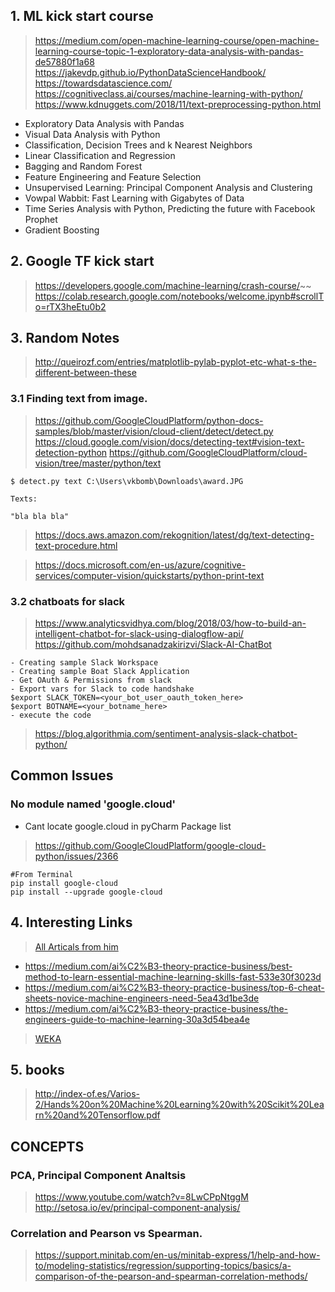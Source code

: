 ###

## 1. ML kick start course  
> https://medium.com/open-machine-learning-course/open-machine-learning-course-topic-1-exploratory-data-analysis-with-pandas-de57880f1a68  
> https://jakevdp.github.io/PythonDataScienceHandbook/   
> https://towardsdatascience.com/  
> https://cognitiveclass.ai/courses/machine-learning-with-python/  
> https://www.kdnuggets.com/2018/11/text-preprocessing-python.html   

- Exploratory Data Analysis with Pandas
- Visual Data Analysis with Python
- Classification, Decision Trees and k Nearest Neighbors
- Linear Classification and Regression
- Bagging and Random Forest
- Feature Engineering and Feature Selection
- Unsupervised Learning: Principal Component Analysis and Clustering
- Vowpal Wabbit: Fast Learning with Gigabytes of Data
- Time Series Analysis with Python, Predicting the future with Facebook Prophet
- Gradient Boosting


## 2. Google TF kick start
> https://developers.google.com/machine-learning/crash-course/~~
> https://colab.research.google.com/notebooks/welcome.ipynb#scrollTo=rTX3heEtu0b2

## 3. Random Notes
> http://queirozf.com/entries/matplotlib-pylab-pyplot-etc-what-s-the-different-between-these

### 3.1 Finding text from image.
> https://github.com/GoogleCloudPlatform/python-docs-samples/blob/master/vision/cloud-client/detect/detect.py
> https://cloud.google.com/vision/docs/detecting-text#vision-text-detection-python
> https://github.com/GoogleCloudPlatform/cloud-vision/tree/master/python/text

```
$ detect.py text C:\Users\vkbomb\Downloads\award.JPG

Texts:

"bla bla bla"
```

> https://docs.aws.amazon.com/rekognition/latest/dg/text-detecting-text-procedure.html

> https://docs.microsoft.com/en-us/azure/cognitive-services/computer-vision/quickstarts/python-print-text


### 3.2 chatboats for slack
> https://www.analyticsvidhya.com/blog/2018/03/how-to-build-an-intelligent-chatbot-for-slack-using-dialogflow-api/
> https://github.com/mohdsanadzakirizvi/Slack-AI-ChatBot

```
- Creating sample Slack Workspace
- Creating sample Boat Slack Application
- Get OAuth & Permissions from slack
- Export vars for Slack to code handshake
$export SLACK_TOKEN=<your_bot_user_oauth_token_here>
$export BOTNAME=<your_botname_here>
- execute the code 
```


> https://blog.algorithmia.com/sentiment-analysis-slack-chatbot-python/



## Common Issues

### No module named 'google.cloud'
- Cant locate google.cloud in pyCharm Package list
> https://github.com/GoogleCloudPlatform/google-cloud-python/issues/2366

```
#From Terminal 
pip install google-cloud
pip install --upgrade google-cloud
```

## 4. Interesting Links  
> [All Articals from him](https://medium.com/@cdossman)  
  - https://medium.com/ai%C2%B3-theory-practice-business/best-method-to-learn-essential-machine-learning-skills-fast-533e30f3023d  
  - https://medium.com/ai%C2%B3-theory-practice-business/top-6-cheat-sheets-novice-machine-engineers-need-5ea43d1be3de  
  - https://medium.com/ai%C2%B3-theory-practice-business/the-engineers-guide-to-machine-learning-30a3d54bea4e  
> [WEKA](https://www.cs.waikato.ac.nz/ml/index.html)  


## 5. books  
> http://index-of.es/Varios-2/Hands%20on%20Machine%20Learning%20with%20Scikit%20Learn%20and%20Tensorflow.pdf  


## CONCEPTS  

### PCA, Principal Component Analtsis  
> https://www.youtube.com/watch?v=8LwCPpNtggM  
> http://setosa.io/ev/principal-component-analysis/  

### Correlation and Pearson vs Spearman.  
> https://support.minitab.com/en-us/minitab-express/1/help-and-how-to/modeling-statistics/regression/supporting-topics/basics/a-comparison-of-the-pearson-and-spearman-correlation-methods/


